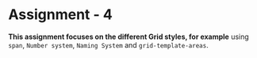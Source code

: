# Assignment - 4

__This assignment focuses on the different Grid styles, for example__ using `span`, `Number system`, `Naming System` and `grid-template-areas`.
